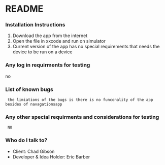 # README #


### Installation Instructions ###
1. Download the app from the internet
2. Open the file in xxcode and run on simulator
3. Current version of the app has no special requirements that needs the device to be run on a device




### Any log in requirments for testing
 no
 
 ### List of known bugs ###
 
	 the limiations of the bugs is there is no funconality of the app besides of navagationsapp
	 
 
 ### Any other special requirments and considerations for testing ###
	 NO

### Who do I talk to? ###

* Client: Chad Gibson
* Developer & Idea Holder: Eric Barber
